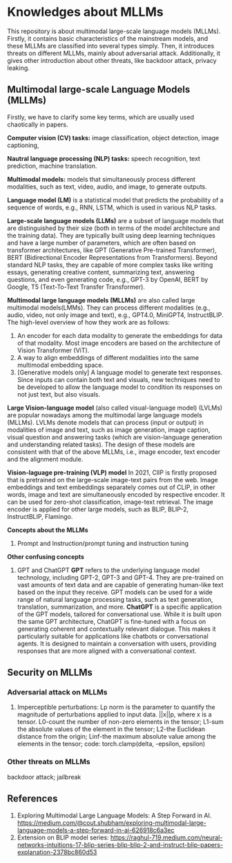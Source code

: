 # Knowledges about MLLMs
This repository is about multimodal large-scale language models (MLLMs). 
Firstly, it contains basic characteristics of the mainstream models, and these MLLMs are classified into several types simply. 
Then, it introduces threats on different MLLMs, mainly about adversarial attack. 
Additionally, it gives other introduction about other threats, like backdoor attack, privacy leaking.
## Multimodal large-scale Language Models (MLLMs)
Firstly, we have to clarify some key terms, which are usually used chaotically in papers. 

**Computer vision (CV) tasks:** image classification, object detection, image captioning, 

**Nautral language processing (NLP) tasks:** speech recognition, text prediction, machine translation.

**Multimodal models:** models that simultaneously process different modalities, such as text, video, audio, and image, to generate outputs.

**Language model (LM)** is a statistical model that predicts the probability of a sequence of words, e.g., RNN, LSTM, which is used in various NLP tasks.

**Large-scale language models (LLMs)** are a subset of language models that are distinguished by their size (both in terms of the model architecture and the training data). 
They are typically built using deep learning techniques and have a large number of parameters, which are often based on transformer architectures, like GPT (Generative Pre-trained Transformer), BERT (Bidirectional Encoder Representations from Transformers). 
Beyond standard NLP tasks, they are capable of more complex tasks like writing essays, generating creative content, summarizing text, answering questions, and even generating code, e.g., GPT-3 by OpenAI, BERT by Google, T5 (Text-To-Text Transfer Transformer).

**Multimodal large language models (MLLMs)** are also called large multimodal models(LMMs). They can process different modalities (e.g., audio, video, not only image and text), e.g., GPT4.0, MiniGPT4, InstructBLIP.
The high-level overview of how they work are as follows: 
1. An encoder for each data modality to generate the embeddings for data of that modality. Most image encoders are based on the architecture of Vision Transformer (ViT).
2. A way to align embeddings of different modalities into the same multimodal embedding space.
3. [Generative models only] A language model to generate text responses. Since inputs can contain both text and visuals, new techniques need to be developed to allow the language model to condition its responses on not just text, but also visuals.

**Large Vision-language model** (also called visual-language model) (LVLMs) are popular nowadays among the multimodal large language models (MLLMs). 
LVLMs denote models that can process (input or output) in modalities of image and text, such as image generation, image caption, visual question and answering tasks (which are vision-language generation and understanding related tasks). The design of these models are consistent with that of the above MLLMs, i.e., image encoder, text encoder and the alignment module.

**Vision-laguage pre-training (VLP) model** In 2021, ClIP is firstly proposed that is pretrained on the large-scale image-text pairs from the web. 
Image embeddings and text embeddings separately comes out of CLIP, in other words, image and text are simultaneously encoded by respective encoder. 
It can be used for zero-shot classification, image-text retrieval.
The image encoder is applied for other large models, such as BLIP, BLIP-2, InstructBLIP, Flamingo.

**Concepts about the MLLMs**
1. Prompt and Instruction/prompt tuning and instruction tuning


**Other confusing concepts**
1. GPT and ChatGPT 
**GPT** refers to the underlying language model technology, including GPT-2, GPT-3 and GPT-4. 
They are pre-trained on vast amounts of text data and are capable of generating human-like text based on the input they receive. 
GPT models can be used for a wide range of natural language processing tasks, such as text generation, translation, summarization, and more.
**ChatGPT** is a specific application of the GPT models, tailored for conversational use. 
While it is built upon the same GPT architecture, ChatGPT is fine-tuned with a focus on generating coherent and contextually relevant dialogue. 
This makes it particularly suitable for applications like chatbots or conversational agents. 
It is designed to maintain a conversation with users, providing responses that are more aligned with a conversational context.


## Security on MLLMs
### Adversarial attack on MLLMs
1. Imperceptible perturbations:
Lp norm is the parameter to quantify the magnitude of perturbations applied to input data. ||x||p, where x is a tensor.
L0-count the number of non-zero elements in the tensor;
L1-sum the absolute values of the element in the tensor;
L2-the Euclidean distance from the origin;
Linf-the maximum absolute value among the elements in the tensor;
code: torch.clamp(delta, -epsilon, epsilon)

### Other threats on MLLMs
backdoor attack; jailbreak

## References
1. Exploring Multimodal Large Language Models: A Step Forward in AI. https://medium.com/@cout.shubham/exploring-multimodal-large-language-models-a-step-forward-in-ai-626918c6a3ec
2. Extension on BLIP model series: https://raghul-719.medium.com/neural-networks-intuitions-17-blip-series-blip-blip-2-and-instruct-blip-papers-explanation-2378bc860d53
